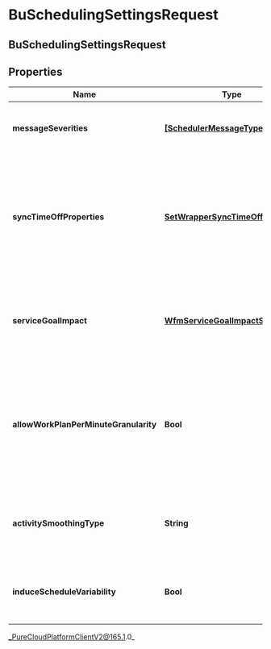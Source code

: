# BuSchedulingSettingsRequest

## BuSchedulingSettingsRequest

## Properties

|Name | Type | Description | Notes|
|------------ | ------------- | ------------- | -------------|
| **messageSeverities** | [**[SchedulerMessageTypeSeverity]**]([SchedulerMessageTypeSeverity]) | Schedule generation message severity configuration | [optional] |
| **syncTimeOffProperties** | [**SetWrapperSyncTimeOffProperty**](SetWrapperSyncTimeOffProperty) | Synchronize set of time off properties from scheduled activities to time off requests when the schedule is published. | [optional] |
| **serviceGoalImpact** | [**WfmServiceGoalImpactSettings**](WfmServiceGoalImpactSettings) | Configures the max percent increase and decrease of service goals for this business unit | [optional] |
| **allowWorkPlanPerMinuteGranularity** | **Bool** | Indicates whether or not per minute granularity for scheduling will be enabled for this business unit. Defaults to false. | [optional] |
| **activitySmoothingType** | **String** | The activity smoothing type for schedule generation in this business unit | [optional] |
| **induceScheduleVariability** | **Bool** | Indicates whether to provide variability in schedule generation | [optional] |



_PureCloudPlatformClientV2@165.1.0_
